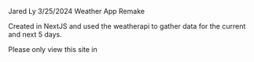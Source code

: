 Jared Ly
3/25/2024
Weather App Remake

Created in NextJS and used the weatherapi to gather data for the current and next 5 days.

Please only view this site in 